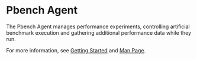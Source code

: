 # Pbench Agent

The Pbench Agent manages performance experiments, controlling artificial
benchmark execution and gathering additional performance data while they
run.

For more information, see [Getting Started](user-guide/getting_started.md)
and [Man Page](user-guide/man_page.md).
